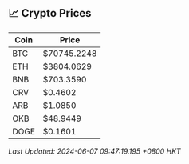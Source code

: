 ## 📈 Crypto Prices

| Coin | Price |
| ---- | ----- |
| BTC | $70745.2248 |
| ETH | $3804.0629 |
| BNB | $703.3590 |
| CRV | $0.4602 |
| ARB | $1.0850 |
| OKB | $48.9449 |
| DOGE | $0.1601 |

_Last Updated: 2024-06-07 09:47:19.195 +0800 HKT_